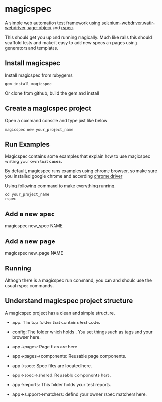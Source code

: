 magicspec
=====================

A simple web automation test framework using [selenium-webdriver](http://docs.seleniumhq.org/projects/webdriver/),[watir-webdriver](https://github.com/watir/watir-webdriver),[page-object](https://github.com/cheezy/page-object) and [rspec](https://github.com/rspec/rspec). 

This should get you up and running magically.  Much like rails this should scaffold tests and make it easy to add new specs an pages using generators and templates.

Install magicspec
---------------
Install magicspec from rubygems

	gem install magicspec

Or clone from github, build the gem and install 

Create a magicspec project 
------------------------
Open a command console and type just like below:

	magicspec new your_project_name	
		
Run Examples
------------

Magicspec contains some examples that explain how to use magicspec writing your own test cases.

By default, magicspec runs examples using chrome browser, so make sure you installed google chrome and according [chrome driver](http://code.google.com/p/chromedriver/downloads/list)

Using following command to make everything running.

	cd your_project_name
	rspec

Add a new spec
------------
magicspec new_spec NAME

Add a new page
------------
magicspec new_page NAME

Running
------------
Althogh there is a magicspec run command, you can and should use the usual rspec commands.

Understand magicspec project structure
------------------------------------

A magicspec project has a clean and simple structure. 

* app: The top folder that contains test code.
* config: The folder which holds .  You set things such as tags and your browser here.

* app->pages: Page files are here.
* app->pages->components: Reusable page components.

* app->spec: Spec files are located here.
* app->spec->shared: Reusable components here.

* app->reports: This folder holds your test reports.

* app->support->matchers: defind your owner rspec matchers here.


